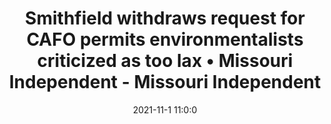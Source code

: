 ---
"title": "Smithfield withdraws request for CAFO permits environmentalists criticized as too lax • Missouri Independent - Missouri Independent"
"date": "2021-11-1 11:0:0"
"feed_name": "GOOGLENEWSINDUSTRIAL"
"feed_website": "https://news.google.com/search?q=industrial%2Bincident&hl=en-US&gl=US&ceid=US:en"
"feed_rss": "https://news.google.com/rss/search?q=industrial%2Bincident&hl=en-US&gl=US&ceid=US:en"
"link": "https://missouriindependent.com/2021/11/01/smithfield-withdraws-request-for-cafo-permits-environmentalists-criticized-as-too-lax/"
"source": "{'href': 'https://missouriindependent.com', 'title': 'Missouri Independent'}"
"file": "_posts/2021-1-1-adde87610fba3a342744ee3d0887a55ac60977cc.md"
"accident": "0"
"drilling": "0"
"dead": "0"
"injured": "0"
"arrested": "0"
"place": "unknown place"
"where": "unknown site"
"causes": "unknown"
"place_uri": "unknown place"
---
